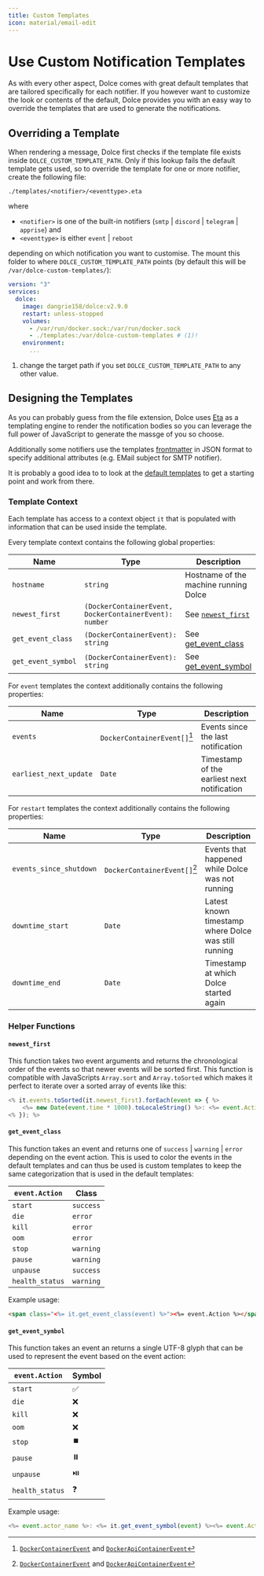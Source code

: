 ```yaml
---
title: Custom Templates
icon: material/email-edit
---
```


# Use Custom Notification Templates

As with every other aspect, Dolce comes with great default templates that are tailored specifically for each notifier.
If you however want to customize the look or contents of the default, Dolce provides you with an easy way to override
the templates that are used to generate the notifications.

## Overriding a Template

When rendering a message, Dolce first checks if the template file exists inside `DOLCE_CUSTOM_TEMPLATE_PATH`. Only if
this lookup fails the default template gets used, so to override the template for one or more notifier, create the
following file:

```
./templates/<notifier>/<eventtype>.eta
```

where

- `<notifier>` is one of the built-in notifiers (`smtp` | `discord` | `telegram` | `apprise`) and
- `<eventtype>` is either `event` | `reboot`

depending on which notification you want to customise. The mount this folder to where `DOLCE_CUSTOM_TEMPLATE_PATH`
points (by default this will be `/var/dolce-custom-templates/`):

```yaml title="docker-compose.yml"
version: "3"
services:
  dolce:
    image: dangrie158/dolce:v2.9.0
    restart: unless-stopped
    volumes:
      - /var/run/docker.sock:/var/run/docker.sock
      - ./templates:/var/dolce-custom-templates # (1)!
    environment:
      ...
```

1. change the target path if you set `DOLCE_CUSTOM_TEMPLATE_PATH` to any other value.

## Designing the Templates

As you can probably guess from the file extension, Dolce uses [Eta](https://eta.js.org) as a templating engine to render
the notification bodies so you can leverage the full power of JavaScript to generate the massge of you so choose.

Additionally some notifiers use the templates [frontmatter](https://deno.land/std/front_matter/mod.ts) in JSON format to
specify additional attributes (e.g. EMail subject for SMTP notifier).

It is probably a good idea to to look at the
[default templates](https://github.com/dangrie158/dolce/tree/master/templates) to get a starting point and work from
there.

### Template Context

Each template has access to a context object `it` that is populated with information that can be used inside the
template.

Every template context contains the following global properties:

| Name               | Type                                                   | Description                               |
| ------------------ | ------------------------------------------------------ | ----------------------------------------- |
| `hostname`         | `string`                                               | Hostname of the machine running Dolce     |
| `newest_first`     | `(DockerContainerEvent, DockerContainerEvent): number` | See [`newest_first`](#newest_first)       |
| `get_event_class`  | `(DockerContainerEvent): string`                       | See [get_event_class](#get_event_class)   |
| `get_event_symbol` | `(DockerContainerEvent): string`                       | See [get_event_symbol](#get_event_symbol) |

For `event` templates the context additionally contains the following properties:

| Name                   | Type                         | Description                                 |
| ---------------------- | ---------------------------- | ------------------------------------------- |
| `events`               | `DockerContainerEvent[]`[^1] | Events since the last notification          |
| `earliest_next_update` | `Date`                       | Timestamp of the earliest next notification |

For `restart` templates the context additionally contains the following properties:

| Name                    | Type                         | Description                                          |
| ----------------------- | ---------------------------- | ---------------------------------------------------- |
| `events_since_shutdown` | `DockerContainerEvent[]`[^1] | Events that happened while Dolce was not running     |
| `downtime_start`        | `Date`                       | Latest known timestamp where Dolce was still running |
| `downtime_end`          | `Date`                       | Timestamp at which Dolce started again               |

[^1]: [`DockerContainerEvent`](https://github.com/dangrie158/dolce/blob/master/lib/event_registry.ts#L4) and
[`DockerApiContainerEvent`](https://github.com/dangrie158/dolce/blob/master/lib/docker-api.ts#L86)

### Helper Functions

#### `newest_first`

This function takes two event arguments and returns the chronological order of the events so that newer events will be
sorted first. This function is compatible with JavaScripts `Array.sort` and `Array.toSorted` which makes it perfect to
iterate over a sorted array of events like this:

```js
<% it.events.toSorted(it.newest_first).forEach(event => { %>
    <%= new Date(event.time * 1000).toLocaleString() %>: <%= event.Action %> <%= event.actor_name %>
<% }); %>
```

#### `get_event_class`

This function takes an event and returns one of `success` | `warning` | `error` depending on the event action. This is
used to color the events in the default templates and can thus be used is custom templates to keep the same
categorization that is used in the default templates:

| `event.Action`  | Class     |
| --------------- | --------- |
| `start`         | `success` |
| `die`           | `error`   |
| `kill`          | `error`   |
| `oom`           | `error`   |
| `stop`          | `warning` |
| `pause`         | `warning` |
| `unpause`       | `success` |
| `health_status` | `warning` |

Example usage:

```html
<span class="<%= it.get_event_class(event) %>"><%= event.Action %></span>
```

#### `get_event_symbol`

This function takes an event an returns a single UTF-8 glyph that can be used to represent the event based on the event
action:

| `event.Action`  | Symbol |
| --------------- | ------ |
| `start`         | ✅     |
| `die`           | ❌     |
| `kill`          | ❌     |
| `oom`           | ❌     |
| `stop`          | ⏹️      |
| `pause`         | ⏸️      |
| `unpause`       | ⏯️      |
| `health_status` | ❓     |

Example usage:

```js
<%= event.actor_name %>: <%= it.get_event_symbol(event) %><%= event.Action %>
```
